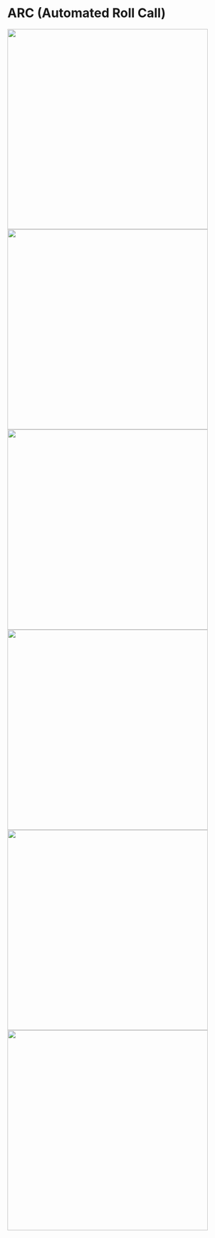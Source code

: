 # ARC (Automated Roll Call)

<img src="https://github.com/dshreddy/ARC/assets/127737097/b62bf0d4-5f75-4e9e-9d96-0f496b0cdac6" height="450px">
<img src="https://github.com/dshreddy/ARC/assets/127737097/f07e07a5-d804-4000-abfd-9e73bf2cfb59" height="450px">
<img src="https://github.com/dshreddy/ARC/assets/127737097/a9f07dd8-5195-4193-9173-80b82b46e733" height="450px">
<img src="https://github.com/dshreddy/ARC/assets/127737097/fe3f7d77-d023-46c3-996b-4b1cf01c7aab" height="450px">
<img src="https://github.com/dshreddy/ARC/assets/127737097/f94868f6-c818-4879-8213-a8224cdfed46" height="450px">
<img src="https://github.com/dshreddy/ARC/assets/127737097/2501efe4-1050-475b-93fd-f71dd75a139c" height="450px">
